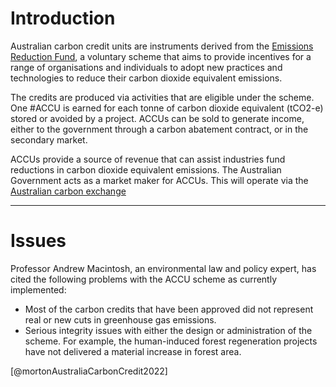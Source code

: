 # Introduction 
Australian carbon credit units are instruments derived from the [Emissions Reduction Fund](http://www.cleanenergyregulator.gov.au/ERF/About-the-Emissions-Reduction-Fund), a voluntary scheme that aims to provide incentives for a range of organisations and individuals to adopt new practices and technologies to reduce their carbon dioxide equivalent emissions.

The credits are produced via activities that are eligible under the scheme. One #ACCU is earned for each tonne of carbon dioxide equivalent (tCO2-e) stored or avoided by a project. ACCUs can be sold to generate income, either to the government through a carbon abatement contract, or in the secondary market.

ACCUs provide a source of revenue that can assist industries fund reductions in carbon dioxide equivalent emissions. The Australian Government acts as a market maker for ACCUs. This will operate via the [Australian carbon exchange](http://www.cleanenergyregulator.gov.au/Infohub/Markets/australian-carbon-exchange) 

---
# Issues
Professor Andrew Macintosh, an environmental law and policy expert, has cited the following problems with the ACCU scheme as currently implemented:
- Most of the carbon credits that have been approved did not represent real or new cuts in greenhouse gas emissions.
- Serious integrity issues with either the design or administration of the scheme. For example, the human-induced forest regeneration projects have not delivered a material increase in forest area.

[@mortonAustraliaCarbonCredit2022] 


